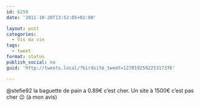 ```yaml
---
id: 6250
date: '2011-10-20T13:52:05+02:00'

layout: post
categories:
  - Vis ma vie
tags:
  - tweet
format: status
publish_social: no
guid: 'http://tweets.local/?birdsite_tweet=127019259225317376'

---
```


@stefie92 la baguette de pain a 0.89€ c’est cher. Un site à 1500€ c’est pas cher 😉 (à mon avis)